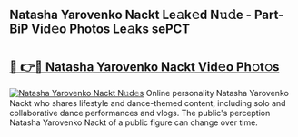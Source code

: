 ## Natasha Yarovenko Nackt Le𝚊k𝚎d N𝚞𝚍e - Part-BiP Vid𝚎o Photos Le𝚊ks sePCT

# <h2><a href="http://fb5gc7.evod.top/?m=Natasha+Yarovenko+Nackt">🔗 👉🔴 Natasha Yarovenko Nackt Vid𝚎o Ph𝚘t𝚘s</a></h2>

[![Natasha Yarovenko Nackt N𝚞d𝚎s](https://i.imgur.com/8V9OHl7.gif)](http://fb5gc7.evod.top/?m=Natasha+Yarovenko+Nackt)
Online personality Natasha Yarovenko Nackt who shares lifestyle and dance-themed content, including solo and collaborative dance performances and vlogs. The public's perception Natasha Yarovenko Nackt of a public figure can change over time. 
